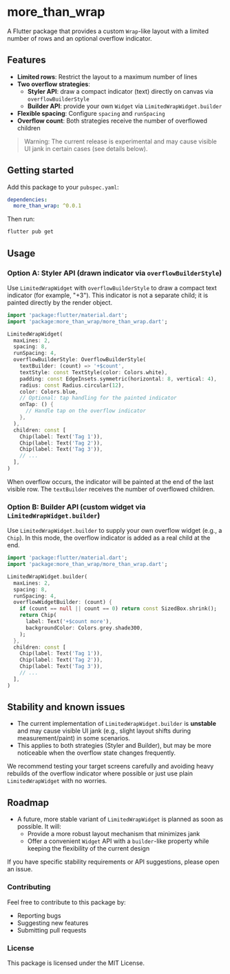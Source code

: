 <!--
This README describes the package. If you publish this package to pub.dev,
this README's contents appear on the landing page for your package.

For information about how to write a good package README, see the guide for
[writing package pages](https://dart.dev/tools/pub/writing-package-pages).

For general information about developing packages, see the Dart guide for
[creating packages](https://dart.dev/guides/libraries/create-packages)
and the Flutter guide for
[developing packages and plugins](https://flutter.dev/to/develop-packages).
-->

# more_than_wrap

A Flutter package that provides a custom `Wrap`-like layout with a limited number of rows and an optional overflow indicator.

## Features

- **Limited rows**: Restrict the layout to a maximum number of lines
- **Two overflow strategies**:
  - **Styler API**: draw a compact indicator (text) directly on canvas via `overflowBuilderStyle`
  - **Builder API**: provide your own `Widget` via `LimitedWrapWidget.builder`
- **Flexible spacing**: Configure `spacing` and `runSpacing`
- **Overflow count**: Both strategies receive the number of overflowed children

> Warning: The current release is experimental and may cause visible UI jank in certain cases (see details below).

## Getting started

Add this package to your `pubspec.yaml`:

```yaml
dependencies:
  more_than_wrap: ^0.0.1
```

Then run:
```bash
flutter pub get
```

## Usage

### Option A: Styler API (drawn indicator via `overflowBuilderStyle`)

Use `LimitedWrapWidget` with `overflowBuilderStyle` to draw a compact text indicator (for example, "+3"). This indicator is not a separate child; it is painted directly by the render object.

```dart
import 'package:flutter/material.dart';
import 'package:more_than_wrap/more_than_wrap.dart';

LimitedWrapWidget(
  maxLines: 2,
  spacing: 8,
  runSpacing: 4,
  overflowBuilderStyle: OverflowBuilderStyle(
    textBuilder: (count) => '+$count',
    textStyle: const TextStyle(color: Colors.white),
    padding: const EdgeInsets.symmetric(horizontal: 8, vertical: 4),
    radius: const Radius.circular(12),
    color: Colors.blue,
    // Optional: tap handling for the painted indicator
    onTap: () {
      // Handle tap on the overflow indicator
    },
  ),
  children: const [
    Chip(label: Text('Tag 1')),
    Chip(label: Text('Tag 2')),
    Chip(label: Text('Tag 3')),
    // ...
  ],
)
```

When overflow occurs, the indicator will be painted at the end of the last visible row. The `textBuilder` receives the number of overflowed children.

### Option B: Builder API (custom widget via `LimitedWrapWidget.builder`)

Use `LimitedWrapWidget.builder` to supply your own overflow widget (e.g., a `Chip`). In this mode, the overflow indicator is added as a real child at the end.

```dart
import 'package:flutter/material.dart';
import 'package:more_than_wrap/more_than_wrap.dart';

LimitedWrapWidget.builder(
  maxLines: 2,
  spacing: 8,
  runSpacing: 4,
  overflowWidgetBuilder: (count) {
    if (count == null || count == 0) return const SizedBox.shrink();
    return Chip(
      label: Text('+$count more'),
      backgroundColor: Colors.grey.shade300,
    );
  },
  children: const [
    Chip(label: Text('Tag 1')),
    Chip(label: Text('Tag 2')),
    Chip(label: Text('Tag 3')),
    // ...
  ],
)
```

## Stability and known issues

- The current implementation of `LimitedWrapWidget.builder` is **unstable** and may cause visible UI jank (e.g., slight layout shifts during measurement/paint) in some scenarios.
- This applies to both strategies (Styler and Builder), but may be more noticeable when the overflow state changes frequently.

We recommend testing your target screens carefully and avoiding heavy rebuilds of the overflow indicator where possible or just use plain `LimitedWrapWidget` with no worries.

## Roadmap

- A future, more stable variant of `LimitedWrapWidget` is planned as soon as possible. It will:
  - Provide a more robust layout mechanism that minimizes jank
  - Offer a convenient `Widget` API with a `builder`-like property while keeping the flexibility of the current design

If you have specific stability requirements or API suggestions, please open an issue.

### Contributing

Feel free to contribute to this package by:
- Reporting bugs
- Suggesting new features
- Submitting pull requests

### License

This package is licensed under the MIT License.
